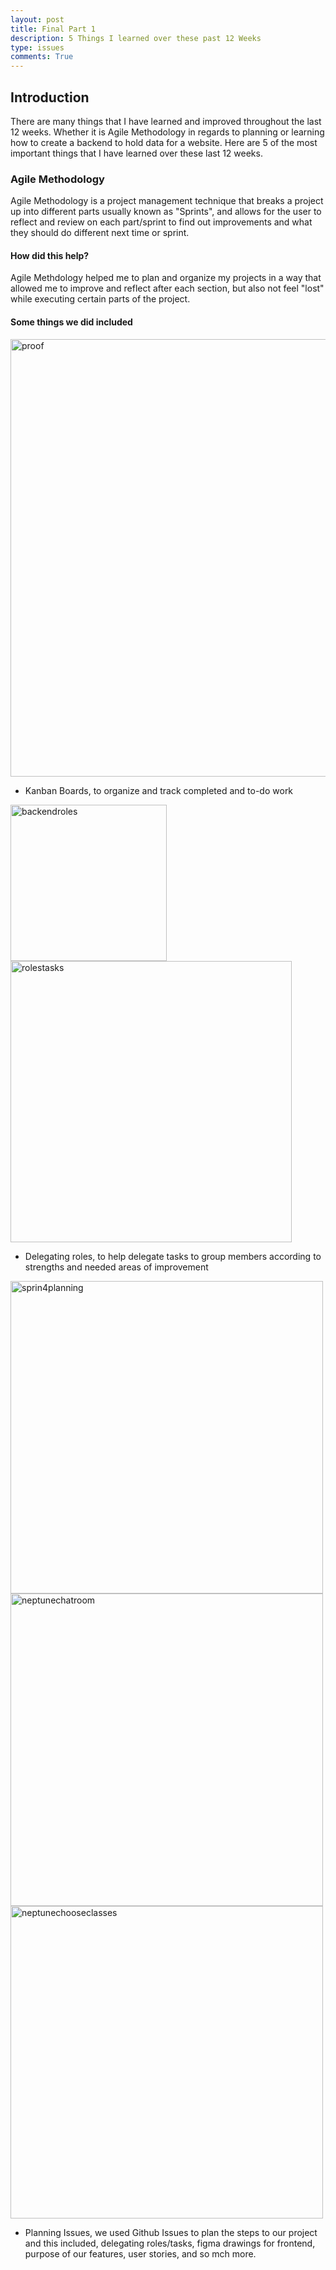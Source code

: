 ```yaml
---
layout: post
title: Final Part 1
description: 5 Things I learned over these past 12 Weeks
type: issues
comments: True
---
```


## Introduction

There are many things that I have learned and improved throughout the last 12 weeks. Whether it is Agile Methodology in regards to planning or learning how to create a backend to hold data for a website. Here are 5 of the most important things that I have learned over these last 12 weeks.

### Agile Methodology

Agile Methodology is a project management technique that breaks a project up into different parts usually known as "Sprints", and allows for the user to reflect and review on each part/sprint to find out improvements and what they should do different next time or sprint.

#### How did this help?

Agile Methdology helped me to plan and organize my projects in a way that allowed me to improve and reflect after each section, but also not feel "lost" while executing certain parts of the project.

#### Some things we did included

<img src="{{site.baseurl}}/images/kanbanboard.png" width="700" alt="proof">

- Kanban Boards, to organize and track completed and to-do work

<img src="{{site.baseurl}}/images/backendroles.png" width="250" alt="backendroles"> <img src="{{site.baseurl}}/images/rolestasks.png" width="450" alt="rolestasks">



- Delegating roles, to help delegate tasks to group members according to strengths and needed areas of improvement

<img src="{{site.baseurl}}/images/sprint4planning.png" width="500" alt="sprin4planning">
<img src="{{site.baseurl}}/images/neptunechatroom.png" width="500" alt="neptunechatroom">
<img src="{{site.baseurl}}/images/neptunechooseclasses.png" width="500" alt="neptunechooseclasses">

- Planning Issues, we used Github Issues to plan the steps to our project and this included, delegating roles/tasks, figma drawings for frontend, purpose of our features, user stories, and so mch more.


